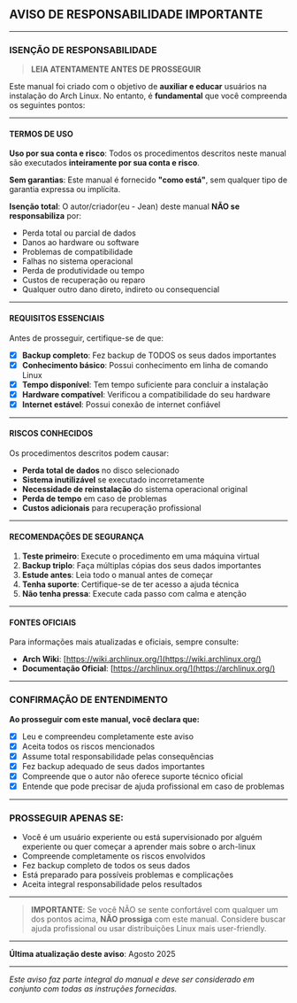 ## **AVISO DE RESPONSABILIDADE IMPORTANTE**

---

### **ISENÇÃO DE RESPONSABILIDADE**

> **LEIA ATENTAMENTE ANTES DE PROSSEGUIR**

Este manual foi criado com o objetivo de **auxiliar e educar** usuários na instalação do Arch Linux. No entanto, é **fundamental** que você compreenda os seguintes pontos:

---

#### **TERMOS DE USO**

**Uso por sua conta e risco**: Todos os procedimentos descritos neste manual são executados **inteiramente por sua conta e risco**.

**Sem garantias**: Este manual é fornecido **"como está"**, sem qualquer tipo de garantia expressa ou implícita.

**Isenção total**: O autor/criador(eu - Jean) deste manual **NÃO se responsabiliza** por:
- Perda total ou parcial de dados
- Danos ao hardware ou software
- Problemas de compatibilidade
- Falhas no sistema operacional
- Perda de produtividade ou tempo
- Custos de recuperação ou reparo
- Qualquer outro dano direto, indireto ou consequencial

---

#### **REQUISITOS ESSENCIAIS**

Antes de prosseguir, certifique-se de que:

- [x] **Backup completo**: Fez backup de TODOS os seus dados importantes
- [x] **Conhecimento básico**: Possui conhecimento em linha de comando Linux
- [x] **Tempo disponível**: Tem tempo suficiente para concluir a instalação
- [x] **Hardware compatível**: Verificou a compatibilidade do seu hardware
- [x] **Internet estável**: Possui conexão de internet confiável

---

#### **RISCOS CONHECIDOS**

Os procedimentos descritos podem causar:

- **Perda total de dados** no disco selecionado
- **Sistema inutilizável** se executado incorretamente
- **Necessidade de reinstalação** do sistema operacional original
- **Perda de tempo** em caso de problemas
- **Custos adicionais** para recuperação profissional

---

#### **RECOMENDAÇÕES DE SEGURANÇA**

1. **Teste primeiro**: Execute o procedimento em uma máquina virtual
2. **Backup triplo**: Faça múltiplas cópias dos seus dados importantes
3. **Estude antes**: Leia todo o manual antes de começar
4. **Tenha suporte**: Certifique-se de ter acesso a ajuda técnica
5. **Não tenha pressa**: Execute cada passo com calma e atenção

---

#### **FONTES OFICIAIS**

Para informações mais atualizadas e oficiais, sempre consulte:
- **Arch Wiki**: [https://wiki.archlinux.org/](https://wiki.archlinux.org/)
- **Documentação Oficial**: [https://archlinux.org/](https://archlinux.org/)

---

### **CONFIRMAÇÃO DE ENTENDIMENTO**

**Ao prosseguir com este manual, você declara que:**

- [x] Leu e compreendeu completamente este aviso
- [x] Aceita todos os riscos mencionados
- [x] Assume total responsabilidade pelas consequências
- [x] Fez backup adequado de seus dados importantes
- [x] Compreende que o autor não oferece suporte técnico oficial
- [x] Entende que pode precisar de ajuda profissional em caso de problemas

---

### **PROSSEGUIR APENAS SE:**

-  Você é um usuário experiente ou está supervisionado por alguém experiente ou quer começar a aprender mais sobre o arch-linux
-  Compreende completamente os riscos envolvidos
-  Fez backup completo de todos os seus dados
-  Está preparado para possíveis problemas e complicações
-  Aceita integral responsabilidade pelos resultados

---

> **IMPORTANTE**: Se você NÃO se sente confortável com qualquer um dos pontos acima, **NÃO prossiga** com este manual. Considere buscar ajuda profissional ou usar distribuições Linux mais user-friendly.

---

**Última atualização deste aviso**: Agosto 2025

---

*Este aviso faz parte integral do manual e deve ser considerado em conjunto com todas as instruções fornecidas.*
